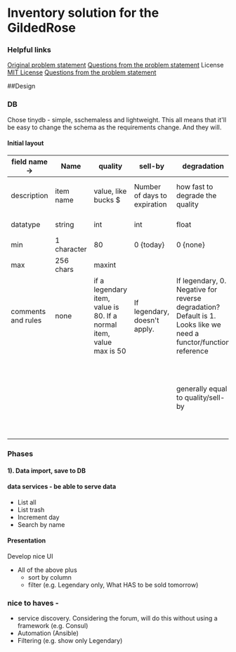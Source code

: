 # Inventory solution for the GildedRose
### Helpful links
[Original problem statement](./ProblemStatement.md)
[Questions from the problem statement](./Q-n-A.md)
License [MIT License](License)
[Questions from the problem statement](./Q-n-A.md)

##Design
### DB
Chose tinydb - simple, sschemaless and lightweight. This all means that it'll be easy to change the schema as the 
requirements change. And they will.

#### Initial layout
|field name ->   | Name       | quality             | sell-by                      | degradation                     | comments             | category|
|----------------|------------|---------------------|------------------------------|---------------------------------|----------------------|----------------------------------------|
|description     | item name  | value, like bucks $ | Number of days to expiration | how fast to degrade the quality | comments on the item | category of item – normal, legendary
|datatype        | string     | int                 | int                          | float                           | string or memo       | String|
|min             | 1 character| 80                  | 0 {today}                    | 0 {none}                        | None                 | enumerated type?|
|max             | 256 chars  | maxint              |                              |                                 | 1024 chars           | | 
|comments and rules | none| if a legendary item, value is 80. If a normal item, value max is 50 | If legendary, doesn't apply. | If legendary, 0. Negative for reverse degradation? Default is 1. Looks like we need a functor/function reference | additional notes for this item | allow for expansion|
|                |            |                     |                              | generally equal to quality/sell-by | not used by UI, may be used for popup and should be gated by a UI config switch | Might be able to use this to trigger reverse degradation, like cheese|





### Phases
#### 1). Data import, save to DB
#### data services - be able to serve data
  * List all
  * List trash
  * Increment day
  * Search by name
#### Presentation
Develop nice UI
  * All of the above plus
    * sort by column
    * filter (e.g. Legendary only, What HAS to be sold tomorrow)

### nice to haves - 
  * service discovery. Considering the forum, will do this without using a framework (e.g. Consul)
  * Automation (Ansible)
  * Filtering (e.g. show only Legendary)